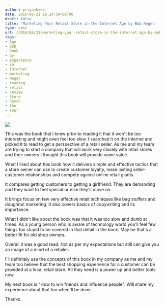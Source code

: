 ```yaml
---
author: priyankvex
date: 2016-06-21 15:24:50+00:00
draft: false
title: 'Marketing Your Retail Store in the Internet Age by Bob Negen  : Reading Experience'
type: post
url: /2016/06/21/marketing-your-retail-store-in-the-internet-age-by-bob-negen-reading-experience/
tags:
- Age
- Bob
- Book
- by
- experience
- in
- Internet
- marketing
- Negen
- reading
- retail
- review
- Store
- Susan
- the
- Your
---
```


![](https://d.gr-assets.com/books/1389276046l/343068.jpg)


This was the book that I knew prior to reading it that it won't be too interesting and might even feel too slow. I searched it on the internet and picked it to read to get a perspective of a retail seller. As me and my team are trying to start a company that will work very closely with retail stores and their owners I thought this book will provide some value.

What I liked about this book how it delivers simple and effective tactics that a store owner can use to create customer loyalty, make lasting seller-customer relationships and compete against online retail giants.

It compares getting customers to getting a girlfriend. They are demanding and they want to feel special or else they'll move on.

It brings focus on few very effective retail techniques like bag stuffers and doughnut marketing. It also covers basics of copywriting and its importance.

What I didn't like about the book was that it was too slow and dumb at times. As a young person who is aware of technology world you'll feel few things too stupid to be covered in that detail in the book. May be that's a better fit for old shop owners.

Overall it was a good read. Not as per my expectations but still can give you an image of a mind of a retailer.

I'll definitely use the concepts of this book in my company as me and my team too believe that the best shopping experience for a customer can be provided at a local retail store. All they need  is a power up and better tools now.

My next book is "How to win friends and influence people". Will share my experience about that too when'll be done.

Thanks.


